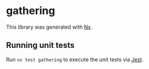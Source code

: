 # gathering

This library was generated with [Nx](https://nx.dev).

## Running unit tests

Run `nx test gathering` to execute the unit tests via [Jest](https://jestjs.io).
